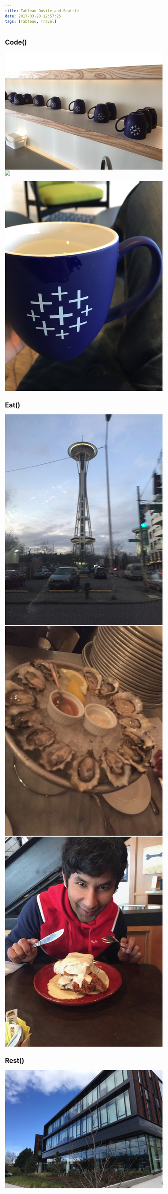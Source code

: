 ```yaml
---
title: Tableau Onsite and Seattle
date: 2017-03-28 12:57:25
tags: [Tableau, Travel]
---
```


## Code()
![](7.jpg)
![](1.jpg)
<!--truncate-->
![](6.jpg)
## Eat()
![](2.jpg)
![](3.jpg)
![](4.jpg)
## Rest()
![](5.jpg)

